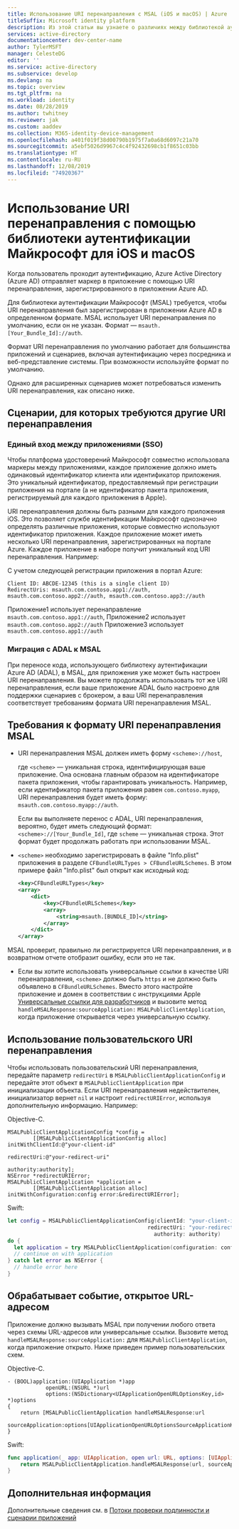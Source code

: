 ```yaml
---
title: Использование URI перенаправления с MSAL (iOS и macOS) | Azure
titleSuffix: Microsoft identity platform
description: Из этой статьи вы узнаете о различиях между библиотекой аутентификации Майкрософт для ObjectiveC (MSAL для iOS и macOS) и библиотекой аутентификации Azure AD для ObjectiveC (ADAL.ObjC) и о том, как выполнить перенос между ними.
services: active-directory
documentationcenter: dev-center-name
author: TylerMSFT
manager: CelesteDG
editor: ''
ms.service: active-directory
ms.subservice: develop
ms.devlang: na
ms.topic: overview
ms.tgt_pltfrm: na
ms.workload: identity
ms.date: 08/28/2019
ms.author: twhitney
ms.reviewer: jak
ms.custom: aaddev
ms.collection: M365-identity-device-management
ms.openlocfilehash: a401f019f38d00790b1975f7a0a68d6097c21a70
ms.sourcegitcommit: a5ebf5026d9967c4c4f92432698cb1f8651c03bb
ms.translationtype: HT
ms.contentlocale: ru-RU
ms.lasthandoff: 12/08/2019
ms.locfileid: "74920367"
---
```

# <a name="using-redirect-uris-with-the-microsoft-authentication-library-for-ios-and-macos"></a>Использование URI перенаправления с помощью библиотеки аутентификации Майкрософт для iOS и macOS

Когда пользователь проходит аутентификацию, Azure Active Directory (Azure AD) отправляет маркер в приложение с помощью URI перенаправления, зарегистрированного в приложении Azure AD.

Для библиотеки аутентификации Майкрософт (MSAL) требуется, чтобы URI перенаправления был зарегистрирован в приложении Azure AD в определенном формате. MSAL использует URI перенаправления по умолчанию, если он не указан. Формат — `msauth.[Your_Bundle_Id]://auth`.

Формат URI перенаправления по умолчанию работает для большинства приложений и сценариев, включая аутентификацию через посредника и веб-представление системы. При возможности используйте формат по умолчанию.

Однако для расширенных сценариев может потребоваться изменить URI перенаправления, как описано ниже.

## <a name="scenarios-that-require-a-different-redirect-uri"></a>Сценарии, для которых требуются другие URI перенаправления

### <a name="cross-app-single-sign-on-sso"></a>Единый вход между приложениями (SSO)

Чтобы платформа удостоверений Майкрософт совместно использовала маркеры между приложениями, каждое приложение должно иметь одинаковый идентификатор клиента или идентификатор приложения. Это уникальный идентификатор, предоставляемый при регистрации приложения на портале (а не идентификатор пакета приложения, регистрируемый для каждого приложения в Apple).

URI перенаправления должны быть разными для каждого приложения iOS. Это позволяет службе идентификации Майкрософт однозначно определять различные приложения, которые совместно используют идентификатор приложения. Каждое приложение может иметь несколько URI перенаправления, зарегистрированных на портале Azure. Каждое приложение в наборе получит уникальный код URI перенаправления. Например:

С учетом следующей регистрации приложения в портал Azure:

    Client ID: ABCDE-12345 (this is a single client ID)
    RedirectUris: msauth.com.contoso.app1://auth, msauth.com.contoso.app2://auth, msauth.com.contoso.app3://auth

Приложение1 использует перенаправление `msauth.com.contoso.app1://auth`, Приложение2 использует `msauth.com.contoso.app2://auth` Приложение3 использует `msauth.com.contoso.app1://auth`

### <a name="migrating-from-adal-to-msal"></a>Миграция с ADAL к MSAL

При переносе кода, использующего библиотеку аутентификации Azure AD (ADAL), в MSAL, для приложения уже может быть настроен URI перенаправления. Вы можете продолжать использовать тот же URI перенаправления, если ваше приложение ADAL было настроено для поддержки сценариев с брокером, а ваш URI перенаправления соответствует требованиям формата URI перенаправления MSAL.

## <a name="msal-redirect-uri-format-requirements"></a>Требования к формату URI перенаправления MSAL

* URI перенаправления MSAL должен иметь форму `<scheme>://host`,

    где `<scheme>` — уникальная строка, идентифицирующая ваше приложение. Она основана главным образом на идентификаторе пакета приложения, чтобы гарантировать уникальность. Например, если идентификатор пакета приложения равен `com.contoso.myapp`, URI перенаправления будет иметь форму: `msauth.com.contoso.myapp://auth`.

    Если вы выполняете перенос с ADAL, URI перенаправления, вероятно, будет иметь следующий формат: `<scheme>://[Your_Bundle_Id]`, где `scheme` — уникальная строка. Этот формат будет продолжать работать при использовании MSAL.

* `<scheme>` необходимо зарегистрировать в файле "Info.plist" приложения в разделе `CFBundleURLTypes > CFBundleURLSchemes`.  В этом примере файл "Info.plist" был открыт как исходный код:

    ```xml
    <key>CFBundleURLTypes</key>
    <array>
        <dict>
            <key>CFBundleURLSchemes</key>
            <array>
                <string>msauth.[BUNDLE_ID]</string>
            </array>
        </dict>
    </array>
    ```
    

MSAL проверит, правильно ли регистрируется URI перенаправления, и в возвратном отчете отобразит ошибку, если это не так.
    
* Если вы хотите использовать универсальные ссылки в качестве URI перенаправления, `<scheme>` должно быть `https` и не должно быть объявлено в `CFBundleURLSchemes`. Вместо этого настройте приложение и домен в соответствии с инструкциями Apple [Универсальные ссылки для разработчиков](https://developer.apple.com/ios/universal-links/) и вызовите метод `handleMSALResponse:sourceApplication:` `MSALPublicClientApplication`, когда приложение открывается через универсальную ссылку.

## <a name="use-a-custom-redirect-uri"></a>Использование пользовательского URI перенаправления

Чтобы использовать пользовательский URI перенаправления, передайте параметр `redirectUri` в `MSALPublicClientApplicationConfig` и передайте этот объект в `MSALPublicClientApplication` при инициализации объекта. Если URI перенаправления недействителен, инициализатор вернет `nil` и настроит `redirectURIError`, используя дополнительную информацию.  Например:

Objective-C.

```objc
MSALPublicClientApplicationConfig *config =
        [[MSALPublicClientApplicationConfig alloc] initWithClientId:@"your-client-id"
                                                        redirectUri:@"your-redirect-uri"
                                                        authority:authority];
NSError *redirectURIError;
MSALPublicClientApplication *application =
        [[MSALPublicClientApplication alloc] initWithConfiguration:config error:&redirectURIError];
```

Swift:

```swift
let config = MSALPublicClientApplicationConfig(clientId: "your-client-id",
                                            redirectUri: "your-redirect-uri",
                                              authority: authority)
do {
  let application = try MSALPublicClientApplication(configuration: config)
  // continue on with application          
} catch let error as NSError {
  // handle error here
}       
```



## <a name="handle-the-url-opened-event"></a>Обрабатывает событие, открытое URL-адресом

Приложение должно вызывать MSAL при получении любого ответа через схемы URL-адресов или универсальные ссылки. Вызовите метод `handleMSALResponse:sourceApplication:` для `MSALPublicClientApplication`, когда приложение открыто. Ниже приведен пример пользовательских схем.

Objective-C.

```objc
- (BOOL)application:(UIApplication *)app
            openURL:(NSURL *)url
            options:(NSDictionary<UIApplicationOpenURLOptionsKey,id> *)options
{
    return [MSALPublicClientApplication handleMSALResponse:url 
                                         sourceApplication:options[UIApplicationOpenURLOptionsSourceApplicationKey]];
}
```

Swift:

```swift
func application(_ app: UIApplication, open url: URL, options: [UIApplication.OpenURLOptionsKey : Any] = [:]) -> Bool {
    return MSALPublicClientApplication.handleMSALResponse(url, sourceApplication: options[UIApplication.OpenURLOptionsKey.sourceApplication] as? String)
}
```



## <a name="next-steps"></a>Дополнительная информация

Дополнительные сведения см. в [Потоки проверки подлинности и сценарии приложений](authentication-flows-app-scenarios.md)
